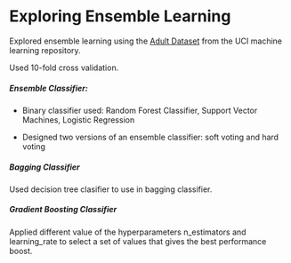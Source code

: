 # Exploring Ensemble Learning

Explored ensemble learning using the [Adult Dataset](https://archive.ics.uci.edu/ml/machine-learning-databases/adult/adult.data) from the UCI machine learning repository.

Used 10-fold cross validation.

##### Ensemble Classifier:

- Binary classifier used: Random Forest Classifier, Support Vector Machines, Logistic Regression

- Designed two versions of an ensemble classifier: soft voting and hard voting

##### Bagging Classifier

Used decision tree clasifier to use in bagging classifier.

##### Gradient Boosting Classifier

Applied different value of the hyperparameters n_estimators and learning_rate to select a set of values that gives the best performance boost.
